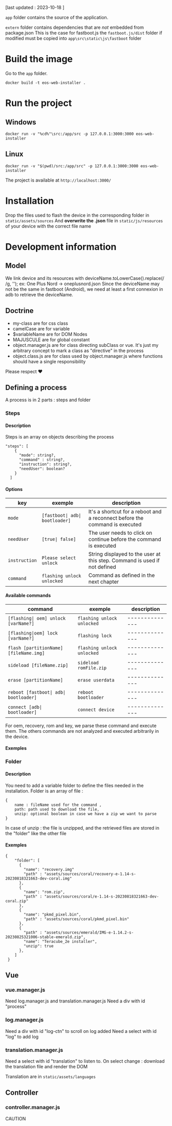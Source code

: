 [last updated : 2023-10-18 ]

`app` folder contains the source of the application.

`extern` folder contains dependencies that are *not* embedded from package.json
    This is the case for fastboot.js the `fastboot.js/dist` folder if modified must be copied into `app\src\static\js\fastboot` folder



# Build the image

Go to the `app` folder.

`docker build -t eos-web-installer .`

# Run the project

## Windows
`docker run -v "%cd%"\src:/app/src -p 127.0.0.1:3000:3000 eos-web-installer`

## Linux
`docker run -v "$(pwd)/src:/app/src" -p 127.0.0.1:3000:3000 eos-web-installer`

The project is available at `http://localhost:3000/`

# Installation

Drop the files used to flash the device in the corresponding folder in  `static/assets/sources`
And **overwrite the .json** file in `static/js/resources` of your device with the correct file name

# Development information


## Model

We link device and its resources with deviceName.toLowerCase().replace(/ /g, ''); ex: One Plus Nord -> oneplusnord.json
Since the deviceName may not be the same in fastboot (Android), we need at least a first connexion in adb to retrieve the deviceName.

## Doctrine

- my-class are for css class
- camelCase are for variable
- $variableName are for DOM Nodes
- MAJUSCULE are for global constant
- object.manager.js are for class directing subClass or vue. It's just my arbitrary concept to mark a class as "directive" in the process
- object.class.js are for class used by object.manager.js where functions should have a single responsibility

Please respect ♥ 


## Defining a process

A process is in  2 parts : steps and folder

### Steps

#### Description

Steps is an array on objects describing the process

```
"steps": [
    {
      "mode": string?,
      "command" : string?,
      "instruction": string?,
      "needUser": boolean?
    }
  ]
```
#### Options

| key           | exemple                         | description                                                                 |
|---------------|---------------------------------|-----------------------------------------------------------------------------|
| `mode`        | `[fastboot\| adb\| bootloader]` | It's a shortcut for a reboot and a reconnect before the command is executed |
| `needUser`    | `[true\| false]`                | The user needs to click on continue before the command is executed          |
| `instruction` | `Please select unlock`          | String displayed to the user at this step. Command is used if not defined   |
| `command`     | `flashing unlock unlocked`      | Command as defined in the next chapter                                      |

#### Available commands

| command                                | exemple                    | description     |
|----------------------------------------|----------------------------|-----------------|
| `[flashing\| oem] unlock [varName?]`   | `flashing unlock unlocked` | --------------  |
| `[flashing\|oem] lock [varName?]`      | `flashing lock`            | --------------  |
| `flash [partitionName] [fileName.img]` | `flashing unlock unlocked` | --------------  |
| `sideload [fileName.zip]`              | `sideload romFile.zip`     | --------------  |
| `erase [partitionName]`                | `erase userdata`           | --------------  |
| `reboot [fastboot\| adb\| bootloader]` | `reboot bootloader`        | --------------  |
| `connect [adb\| bootloader]`           | `connect device`           | --------------  |


For oem, recovery, rom and key, we parse these command and execute them. The others commands are not analyzed and executed arbitrarily in the device.





#### Exemples


### Folder

#### Description

You need to add a variable folder to define the files needed in the installation.
Folder is an array of file :
```
{ 
    name : fileName used for the command ,
    path: path used to download the file,
    unzip: optional boolean in case we have a zip we want to parse
}
```
In case of unzip : the file is unzipped, and the retrieved files are stored in the "folder" like the other file


#### Exemples
```  
{
    "folder": [
      {
        "name": "recovery.img"
        "path" : "assets/sources/coral/recovery-e-1.14-s-20230818321663-dev-coral.img"
      },
      {
        "name": "rom.zip",
        "path" : "assets/sources/coral/e-1.14-s-20230818321663-dev-coral.zip"
      },
      {
        "name": "pkmd_pixel.bin",
        "path" : "assets/sources/coral/pkmd_pixel.bin"
      },
      {
        "path" : "assets/sources/emerald/IMG-e-1.14.2-s-20230825321006-stable-emerald.zip", 
        "name": "Teracube_2e installer",
        "unzip": true 
      },
    ]
 }
  ```



## Vue

### vue.manager.js
Need log.manager.js and translation.manager.js
Need a div with id "process"

### log.manager.js
Need a div with id "log-ctn" to scroll on log added
Need a select with id "log" to add log

### translation.manager.js
Need a select with id "translation" to listen to.
On select change : download the translation file and render the DOM

Translation are in `static/assets/languages`

## Controller

### controller.manager.js


CAUTION

